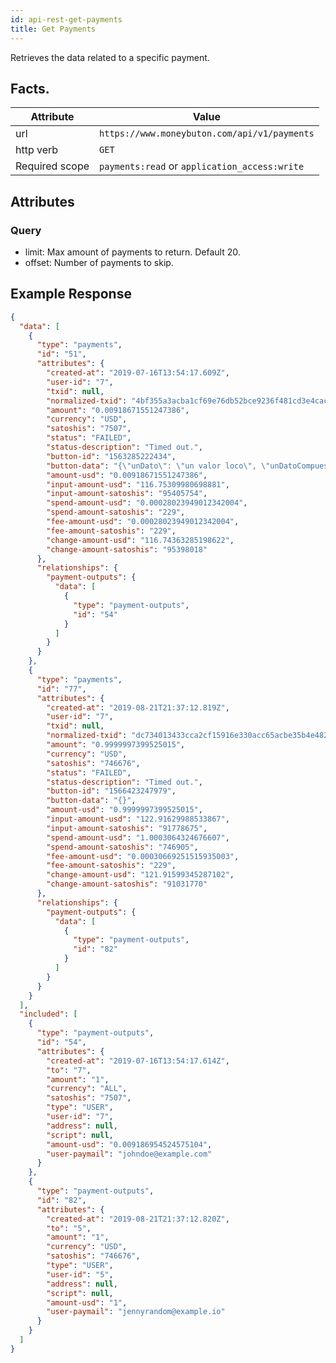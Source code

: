 ```yaml
---
id: api-rest-get-payments
title: Get Payments
---
```


Retrieves the data related to a specific payment.

## Facts.

| Attribute      | Value                                                    |
|----------------|----------------------------------------------------------|
| url            | `https://www.moneybuton.com/api/v1/payments`             |
| http verb      | `GET`                                                    |
| Required scope | `payments:read` or `application_access:write`            |

## Attributes

### Query

* limit: Max amount of payments to return. Default 20.
* offset: Number of payments to skip.

## Example Response

``` json
{
  "data": [
    {
      "type": "payments",
      "id": "51",
      "attributes": {
        "created-at": "2019-07-16T13:54:17.609Z",
        "user-id": "7",
        "txid": null,
        "normalized-txid": "4bf355a3acba1cf69e76db52bce9236f481cd3e4cacc16b49224294c2567fb8f",
        "amount": "0.00918671551247386",
        "currency": "USD",
        "satoshis": "7507",
        "status": "FAILED",
        "status-description": "Timed out.",
        "button-id": "1563285222434",
        "button-data": "{\"unDato\": \"un valor loco\", \"unDatoCompuesto\": {\"coso\": 3, \"cosito\": \"valor del cosito\"}}",
        "amount-usd": "0.00918671551247386",
        "input-amount-usd": "116.75309980698881",
        "input-amount-satoshis": "95405754",
        "spend-amount-usd": "0.00028023949012342004",
        "spend-amount-satoshis": "229",
        "fee-amount-usd": "0.00028023949012342004",
        "fee-amount-satoshis": "229",
        "change-amount-usd": "116.74363285198622",
        "change-amount-satoshis": "95398018"
      },
      "relationships": {
        "payment-outputs": {
          "data": [
            {
              "type": "payment-outputs",
              "id": "54"
            }
          ]
        }
      }
    },
    {
      "type": "payments",
      "id": "77",
      "attributes": {
        "created-at": "2019-08-21T21:37:12.819Z",
        "user-id": "7",
        "txid": null,
        "normalized-txid": "dc734013433cca2cf15916e330acc65acbe35b4e4821479915a065c992a9cf4b",
        "amount": "0.9999997399525015",
        "currency": "USD",
        "satoshis": "746676",
        "status": "FAILED",
        "status-description": "Timed out.",
        "button-id": "1566423247979",
        "button-data": "{}",
        "amount-usd": "0.9999997399525015",
        "input-amount-usd": "122.91629988533867",
        "input-amount-satoshis": "91778675",
        "spend-amount-usd": "1.0003064324676607",
        "spend-amount-satoshis": "746905",
        "fee-amount-usd": "0.00030669251515935003",
        "fee-amount-satoshis": "229",
        "change-amount-usd": "121.91599345287102",
        "change-amount-satoshis": "91031770"
      },
      "relationships": {
        "payment-outputs": {
          "data": [
            {
              "type": "payment-outputs",
              "id": "82"
            }
          ]
        }
      }
    }
  ],
  "included": [
    {
      "type": "payment-outputs",
      "id": "54",
      "attributes": {
        "created-at": "2019-07-16T13:54:17.614Z",
        "to": "7",
        "amount": "1",
        "currency": "ALL",
        "satoshis": "7507",
        "type": "USER",
        "user-id": "7",
        "address": null,
        "script": null,
        "amount-usd": "0.009186954524575104",
        "user-paymail": "johndoe@example.com"
      }
    },
    {
      "type": "payment-outputs",
      "id": "82",
      "attributes": {
        "created-at": "2019-08-21T21:37:12.820Z",
        "to": "5",
        "amount": "1",
        "currency": "USD",
        "satoshis": "746676",
        "type": "USER",
        "user-id": "5",
        "address": null,
        "script": null,
        "amount-usd": "1",
        "user-paymail": "jennyrandom@example.io"
      }
    }
  ]
}
```
